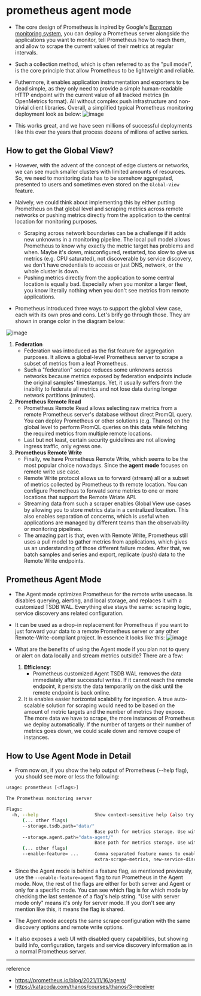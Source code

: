 # prometheus agent mode

- The core design of Prometheus is inpired by Google's [Borgmon monitoring system](https://sre.google/sre-book/practical-alerting/#the-rise-of-borgmon), you can deploy a Prometheus server alongside the applications you want to monitor, tell Prometheus how to reach them, and allow to scrape the current values of their metrics at regular intervals.

- Such a collection method, which is often referred to as the "pull model", is the core principle that allow Prometheus to be lightweight and reliable.
  
- Futhermore, it enables application instrumentation and exporters to be dead simple, as they only need to provide a simple human-readable HTTP endpoint with the current value of all tracked metrics (in OpenMetrics format). All without complex push infrastructure and non-trivial client libraries. Overall, a simplified typical Prometheus monitoring deployment look as below:
    ![image](https://github.com/rlaisqls/TIL/assets/81006587/c8c0743b-0379-4046-9856-e28c86679936)

- This works great, and we have seen millions of successful deployments like this over the years that process dozens of milions of active series.

## How to get the Global View?

- However, with the advent of the concept of edge clusters or networks, we can see much smaller clusters with limited amounts of resources. So, we need to monitoring data has to be somehow aggregated, presented to users and sometimes even stored on the `Global-View` feature.

- Naively, we could think about implementing this by either putting Prometheus on that global level and scraping metrics across remote networks or pushing metrics directly from the application to the central location for monitoring purposes.  
  - Scraping across network boundaries can be a challenge if it adds new unknowns in a monitoring pipeline. The local pull model allows Prometheus to know why exactly the metric target has problems and when. Maybe it's down, misconfigured, restarted, too slow to give us metrics (e.g. CPU saturated), not discoverable by service discovery, we don't have credentials to access or just DNS, network, or the whole cluster is down.
  - Pushing metrics directly from the application to some central location is equally bad. Especially when you monitor a larger fleet, you know literally nothing when you don't see metrics from remote applications.

- Prometheus introduced three ways to support the global view case, each with its own pros and cons. Let's brify go through those. They arr shown in orange color in the diagram below:

![image](https://github.com/rlaisqls/TIL/assets/81006587/31f91957-ca61-4525-a40f-80a7f6bd2c3d)

1. **Federation**
   - Federation was introduced as the fist feature for aggregation purposes. It allows a global-level Prometheus server to scrape a subset of metrics from a leaf Prometheus.
   - Such a "federation" scrape reduces some unknowns across networks because metrics exposed by federation endpoints include the original samples' timestamps. Yet, it usually suffers from the inability to federate all metrics and not lose data during longer network partitions (minutes). 
2. **Prometheus Remote Read**
   -  Prometheus Remote Read allows selecting raw metrics from a remote Prometheus server's database without direct PromQL query.  You can deploy Prometheus or other solutions (e.g. Thanos) on the global level to perform PromQL queries on this data while fetching the required metrics from multiple remote locations.
   -  Last but not least, certain security guidelines are not allowing ingress traffic, only egress one.
3. **Prometheus Remote Write**
   - Finally, we have Prometheus Remote Write, which seems to be the most popular choice nowadays. Since the **agent mode** focuses on remote write use case.
   - Remote Write protocol allows us to forward (stream) all or a subset of metrics collected by Prometheus to th remote location. You can configure Prometheus to forwatd some metrics to one or more locations that support the Remote Wriate API. 
   - Streaming data from such a scraper enables Global View use cases by allowing you to store metrics data in a centralized location. This also enables separation of concerns, which is useful when applications are managed by different teams than the observability or monitoring pipelines.
   - The amazing part is that, even with Remote Write, Prometheus still uses a pull model to gather metrics from applications, which gives us an understanding of those different failure modes. After that, we batch samples and series and export, replicate (push) data to the Remote Write endpoints.

## Prometheus Agent Mode

- The Agent mode optimizes Prometheus for the remote write usecase. Is disables querying, alerting, and local storage, and replaces it with a customized TSDB WAL. Everything else stays the same: scraping logic, service discovery ans related configuration.
- It can be used as a drop-in replacement for Prometheus if you want to just forward your data to a remote Prometheus server or any other Remote-Write-compliant project. In essence it looks like this:
    ![image](https://github.com/rlaisqls/TIL/assets/81006587/935a2dac-35d3-4811-977d-13c3e192826c)

- What are the benefits of using the Agent mode if you plan not to query or alert on data locally and stream metrics outside? There are a few:
  1. **Efficiency**:
     - Prometheus customized Agent TSDB WAL removes the data immediately after successful writes. If it cannot reach the remote endpoint, it persists the data temporarily on the disk until the remote endpoint is back online.
  2. It is enables easier horizontal scalability for ingestion. A true auto-scalable solution for scraping would need to be based on the amount of metric targets and the number of metrics they expose. The more data we have to scrape, the more instances of Prometheus we deploy automatically. If the number of targets or their number of metrics goes down, we could scale down and remove coupe of instances.

## How to Use Agent Mode in Detail

- From now on, if you show the help output of Prometheus (--help flag), you should see more or less the following:

```bash
usage: prometheus [<flags>]

The Prometheus monitoring server

Flags:
  -h, --help                     Show context-sensitive help (also try --help-long and --help-man).
      (... other flags)
      --storage.tsdb.path="data/"
                                 Base path for metrics storage. Use with server mode only.
      --storage.agent.path="data-agent/"
                                 Base path for metrics storage. Use with agent mode only.
      (... other flags)
      --enable-feature= ...      Comma separated feature names to enable. Valid options: agent, exemplar-storage, expand-external-labels, memory-snapshot-on-shutdown, promql-at-modifier, promql-negative-offset, remote-write-receiver,
                                 extra-scrape-metrics, new-service-discovery-manager. See https://prometheus.io/docs/prometheus/latest/feature_flags/ for more details.
```

- Since the Agent mode is behind a feature flag, as mentioned previously, use the `--enable-feature=agent` flag to run Prometheus in the Agent mode. Now, the rest of the flags are either for both server and Agent or only for a specific mode. You can see which flag is for which mode by checking the last sentence of a flag's help string. "Use with server mode only" means it's only for server mode. If you don't see any mention like this, it means the flag is shared.

- The Agent mode accepts the same scrape configuration with the same discovery options and remote write options.

- It also exposes a web UI with disabled query capabitilies, but showing build info, configuration, targets and service discovery information as in a normal Prometheus server.

---
reference
- https://prometheus.io/blog/2021/11/16/agent/
- https://katacoda.com/thanos/courses/thanos/3-receiver